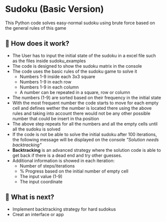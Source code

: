 # Sudoku (Basic Version)

This Python code solves easy-normal sudoku using brute force based on the general rules of this game

## 🔰 How does it work?

- The User has to input the initial state of the sudoku in a excel file such as the files inside sudoku_examples
- The code is designed to show the sudoku matrix in the console
- The code uses the basic rules of the sudoku game to solve it
  - Numbers 1-9 inside each 3x3 square
  - Numbers 1-9 in each row
  - Numbers 1-9 in each column
  - A number can be repeated in a square, row or column
 - The numbers (1-9) are sorted based on their frequency in the initial state
 - With the most frequent number the code starts to move for each empty cell and defines wether the number is located there using the above rules and taking into account there would not be any other possible number that could be insert in tha position
 - The above step repeats for all the numbers and all the empty cells until all the sudoku is solved
 - If the code is not be able to solve the initial sudoku after 100 iterations, the following message will be displayed on the console *"Solution needs backtracking"*
 - **Backtracking** is an advanced strategy where the solution code is able to get back if there is a dead end and try other guesses.
 - Additional information is showed in each iteration:
    - Number of steps/iterations
    - % Progress based on the initial number of empty cell
    - The input value (1-9)
    - The input coordinate 
 
 
## 🔶 What is next?
- Implement backtracking strategy for hard sudokus
- Creat an interface or app
